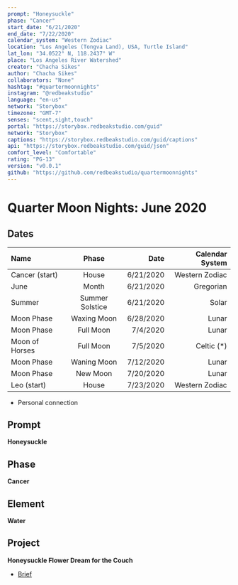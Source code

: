 ```yaml
---
prompt: "Honeysuckle"
phase: "Cancer"
start_date: "6/21/2020"
end_date: "7/22/2020"
calendar_system: "Western Zodiac"
location: "Los Angeles (Tongva Land), USA, Turtle Island"
lat_lon: "34.0522° N, 118.2437° W"
place: "Los Angeles River Watershed"
creator: "Chacha Sikes"
author: "Chacha Sikes"
collaborators: "None"
hashtag: "#quartermoonnights"
instagram: "@redbeakstudio"
language: "en-us"
network: "Storybox"
timezone: "GMT-7"
senses: "scent,sight,touch"
portal: "https://storybox.redbeakstudio.com/guid"
network: "Storybox"
captions: "https://storybox.redbeakstudio.com/guid/captions"
api: "https://storybox.redbeakstudio.com/guid/json"
comfort_level: "Comfortable"
rating: "PG-13"
version: "v0.0.1"
github: "https://github.com/redbeakstudio/quartermoonnights"
---
```

# Quarter Moon Nights: June 2020

## Dates
| Name             | Phase           |  Date         | Calendar System |
| :----------      | :-------------: | -----------:  | --------------: |
| Cancer (start)   | House           | 6/21/2020     | Western Zodiac  |
| June             | Month           | 6/21/2020     | Gregorian       |
| Summer           | Summer Solstice | 6/21/2020     | Solar           |
| Moon Phase       | Waxing Moon     | 6/28/2020     | Lunar           |
| Moon Phase       | Full Moon       | 7/4/2020      | Lunar           |
| Moon of Horses   | Full Moon       | 7/5/2020      | Celtic (*)      |
| Moon Phase       | Waning Moon     | 7/12/2020     | Lunar           |
| Moon Phase       | New Moon        | 7/20/2020     | Lunar           |
| Leo (start)      | House           | 7/23/2020     | Western Zodiac  |

* Personal connection

## Prompt
**Honeysuckle**

## Phase
**Cancer**

## Element
**Water**

## Project
**Honeysuckle Flower Dream for the Couch**

* [Brief](Brief.md)

